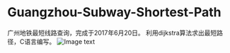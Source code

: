 # Guangzhou-Subway-Shortest-Path
广州地铁最短线路查询，完成于2017年6月20日。
利用dijkstra算法求出最短路径，C语言编写。
![Image text](https://github.com/zzuljs/CppLearning/blob/master/CppLearning/raw/master/Itachi.jpg)
